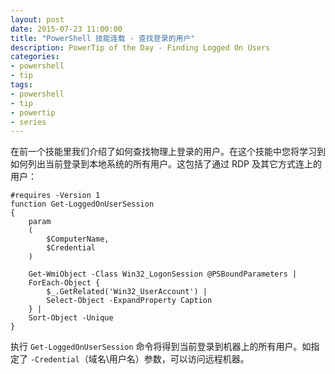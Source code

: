 ```yaml
---
layout: post
date: 2015-07-23 11:00:00
title: "PowerShell 技能连载 - 查找登录的用户"
description: PowerTip of the Day - Finding Logged On Users
categories:
- powershell
- tip
tags:
- powershell
- tip
- powertip
- series
---
```

在前一个技能里我们介绍了如何查找物理上登录的用户。在这个技能中您将学习到如何列出当前登录到本地系统的所有用户。这包括了通过 RDP 及其它方式连上的用户：

    #requires -Version 1
    function Get-LoggedOnUserSession
    {
        param
        (
            $ComputerName,
            $Credential
        )
    
        Get-WmiObject -Class Win32_LogonSession @PSBoundParameters |
        ForEach-Object {
            $_.GetRelated('Win32_UserAccount') |
            Select-Object -ExpandProperty Caption
        } |
        Sort-Object -Unique
    }

执行 `Get-LoggedOnUserSession` 命令将得到当前登录到机器上的所有用户。如指定了 `-Credential`（域名\\用户名）参数，可以访问远程机器。

<!--本文国际来源：[Finding Logged On Users](http://community.idera.com/powershell/powertips/b/tips/posts/finding-logged-on-users)-->
